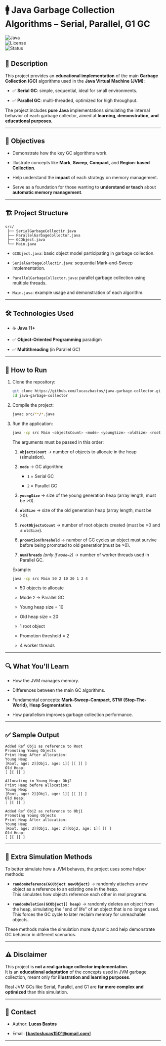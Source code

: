 # 🚹 Java Garbage Collection Algorithms – Serial, Parallel, G1 GC

![Java](https://img.shields.io/badge/Java-11%2B-blue.svg)  
![License](https://img.shields.io/badge/license-MIT-green.svg)  
![Status](https://img.shields.io/badge/status-educational-orange.svg)

## 📖 Description

This project provides an **educational implementation** of the main **Garbage Collection (GC)** algorithms used in the **Java Virtual Machine (JVM)**:

-   ✅ **Serial GC**: simple, sequential, ideal for small environments.
    
-   ✅ **Parallel GC**: multi-threaded, optimized for high throughput.
    
    

The project includes **pure Java** implementations simulating the internal behavior of each garbage collector, aimed at **learning, demonstration, and educational purposes**.

----------

## 🎯 Objectives

-   Demonstrate how the key GC algorithms work.
    
-   Illustrate concepts like **Mark**, **Sweep**, **Compact**, and **Region-based Collection**.
    
-   Help understand the **impact** of each strategy on memory management.
    
-   Serve as a foundation for those wanting to **understand or teach** about **automatic memory management**.
    

----------

## 🏗️ Project Structure

```
src/
 ├── SerialGarbageCollectir.java
 ├── ParallelGarbageCollector.java
 ├── GCObject.java
 └── Main.java

```

-   `GCObject.java`: basic object model participating in garbage collection.
    
-   `SerialGarbageCollectir.java`: sequential Mark-and-Sweep implementation.
    
-   `ParallelGarbageCollector.java`: parallel garbage collection using multiple threads.
    
    
-   `Main.java`: example usage and demonstration of each algorithm.
    

----------

## 🛠️ Technologies Used

-   ☕ **Java 11+**
    
-   ✅ **Object-Oriented Programming** paradigm
    
-   ✅ **Multithreading** (in Parallel GC)
    
    

----------

## 🚀 How to Run

1.  Clone the repository:
    
    ```bash
    git clone https://github.com/lucaszbastos/java-garbage-collector.git
    cd java-garbage-collector
    
    ```
    
2.  Compile the project:
    
    ```bash
    javac src/**/*.java
    
    ```
    
3.  Run the application:
    
    ```bash
    java -cp src Main <objectsCount> <mode> <youngSize> <oldSize> <rootObjectsCount> <promotionThreshold> <numThreads>
    
    ```
    The arguments must be passed in this order:

	1.  **`objectsCount`** → number of objects to allocate in the heap (simulation).
    
	2.  **`mode`** → GC algorithm:
    
	    -   `1` = Serial GC
        
	    -   `2` = Parallel GC
        
	3.  **`youngSize`** → size of the young generation heap (array length, must be >0).
    
	4.  **`oldSize`** → size of the old generation heap (array length, must be >0).
    
	5.  **`rootObjectsCount`** → number of root objects created (must be >0 and ≤ `oldSize`).
    
	6.  **`promotionThreshold`** → number of GC cycles an object must survive before being promoted to old generation(must be >0).
    
	7.  **`numThreads`** _(only if `mode=2`)_ → number of worker threads used in Parallel GC.

	Example:
	```bash
	java -cp src Main 50 2 10 20 1 2 4 
	   ```

	-   50 objects to allocate
    
	-   Mode `2` → Parallel GC
    
	-   Young heap size = 10
    
	-   Old heap size = 20
    
	-   1 root object
    
	-   Promotion threshold = 2
    
	-   4 worker threads

----------

## 🔍 What You'll Learn

-   How the JVM manages memory.
    
-   Differences between the main GC algorithms.
    
-   Fundamental concepts: **Mark-Sweep-Compact**, **STW (Stop-The-World)**, **Heap Segmentation**.
    
-   How parallelism improves garbage collection performance.
    
    

----------

## ✅ Sample Output

	Added Ref Obj1 as reference to Root
	Promoting Young Objects
	Print Heap After allocation:
	Young Heap
	[Root, age: 2][Obj1, age: 1][ ][ ][ ]
	Old Heap:
	[ ][ ][ ]

	Allocating in Young Heap: Obj2
	Print Heap before allocation:
	Young Heap
	[Root, age: 2][Obj1, age: 1][ ][ ][ ]
	Old Heap:
	[ ][ ][ ]

	Added Ref Obj2 as reference to Obj1
	Promoting Young Objects
	Print Heap After allocation:
	Young Heap
	[Root, age: 3][Obj1, age: 2][Obj2, age: 1][ ][ ]
	Old Heap:
	[ ][ ][ ]
----------

## 🎲 Extra Simulation Methods

To better simulate how a JVM behaves, the project uses some helper methods:

-   **`randomReference(GCObject newObject)`** → randomly attaches a new object as a reference to an existing one in the heap.  
    This simulates how objects reference each other in real programs.
    
-   **`randomDeletion(GCObject[] heap)`** → randomly deletes an object from the heap, simulating the "end of life" of an object that is no longer used.  
    This forces the GC cycle to later reclaim memory for unreachable objects.
    

These methods make the simulation more dynamic and help demonstrate GC behavior in different scenarios.

----------

## ⚠️ Disclaimer

This project is **not a real garbage collector implementation**.  
It is an **educational adaptation** of the concepts used in JVM garbage collection, meant only for **illustration and learning purposes**.

Real JVM GCs like Serial, Parallel, and G1 are **far more complex and optimized** than this simulation.

----------

## 📢 Contact

-   Author: **Lucas Bastos**
    
-   Email: **[[bastoslucas1501@gmail.com](mailto:your@email.com)]**

----------
